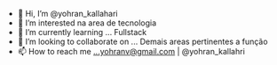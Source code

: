 - 👋 Hi, I’m @yohran_kallahari
- 👀 I’m interested  na area de tecnologia
- 🌱 I’m currently learning ... Fullstack
- 💞️ I’m looking to collaborate on ... Demais areas pertinentes a função
- 📫 How to reach me ...yohranv@gmail.com | @yohran_kallahri

<!---
yohran1/yohran1 is a ✨ special ✨ repository because its `README.md` (this file) appears on your GitHub profile.
You can click the Preview link to take a look at your changes.
--->
